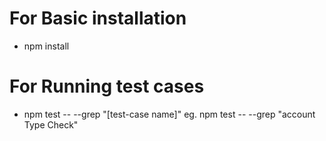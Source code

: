 
# For Basic installation 
  - npm install 

# For Running test cases
  - npm test -- --grep "[test-case name]" eg. npm test -- --grep "account Type Check"